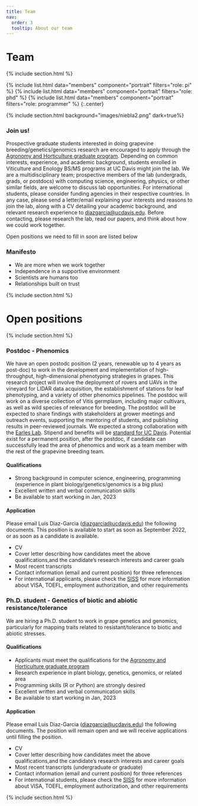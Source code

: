 ```yaml
---
title: Team
nav:
  order: 3
  tooltip: About our team
---
```


# <i class="fas fa-users"></i>Team

{% include section.html %}

{%
  include list.html
  data="members"
  component="portrait"
  filters="role: pi"
%}
{%
  include list.html
  data="members"
  component="portrait"
  filters="role: phd"
%}
{%
  include list.html
  data="members"
  component="portrait"
  filters="role: programmer"
%}
{:.center}

{% include section.html background="images/niebla2.png" dark=true%}

### Join us!
Prospective graduate students interested in doing grapevine breeding/genetics/genomics research are encouraged to apply through the [Agronomy and Horticulture graduate program](https://ggha.ucdavis.edu). Depending on common interests, experience, and academic background, students enrolled in Viticulture and Enology BS/MS programs at UC Davis might join the lab. We are a multidisciplinary team; prospective members of the lab (undergrads, grads, or postdocs) with computing science, engineering, physics, or other similar fields, are welcome to discuss lab opportunities. For international students, please consider funding agencies in their respective countries. In any case, please send a letter/email explaining your interests and reasons to join the lab, along with a CV detailing your academic background, and relevant research experience to diazgarcia@ucdavis.edu. Before contacting, please research the lab, read our papers, and think about how we could work together. 

Open positions we need to fill in soon are listed below


### Manifesto

 - We are more when we work together 
 - Independence in a supportive environment 
 - Scientists are humans too
 - Relationships built on trust


{% include section.html %}

# Open positions

{% include section.html %}

### Postdoc - Phenomics

We have an open postodc position (2 years, renewable up to 4 years as post-doc) to work in the development and implementation of high-throughput, high-dimensional phenotyping strategies in grapes. This research project will involve the deployment of rovers and UAVs in the vineyard for LIDAR data acquisition, the establishment of stations for leaf phenotyping, and a variety of other phenomics pipelines. The postdoc will work on a diverse collection of Vitis germplasm, including major cultivars, as well as wild species of relevance for breeding. The postdoc will be expected to share findings with stakeholders at grower meetings and outreach events, supporting the mentoring of students, and publishing results in peer-reviewed journals. We expected a strong collaboration with the [Earles Lab](https://wineserver.ucdavis.edu/people/mason-earles#/). Stipend and benefits will be [standard for UC Davis](https://gradstudies.ucdavis.edu/understanding-your-student-salary). Potential exist for a permanent position, after the postdoc, if candidate can successfully lead the area of phenomics and work as a team member with the rest of the grapevine breeding team.

#### Qualifications
 
 - Strong background in computer science, engineering, programming (experience in plant biology/genetics/genomics is a big plus)
 - Excellent written and verbal communication skills
 - Be available to start working in Jan, 2023

#### Application

Please email Luis Diaz-Garcia (diazgarcia@ucdavis.edu) the following documents. This position is available to start as soon as September 2022, or as soon as a candidate is available.

 - CV
 - Cover letter describing how candidates meet the above qualifications,and the candidate’s research interests and career goals
 - Most recent transcripts
 - Contact information (email and current position) for three references
 - For international applicants, please check the [SISS](https://siss.ucdavis.edu) for more information about VISA, TOEFL, employment authorization, and other requirements

### Ph.D. student - Genetics of biotic and abiotic resistance/tolerance

We are hiring a Ph.D. student to work in grape genetics and genomics, particularly for mapping traits related to resistant/tolerance to biotic and abiotic stresses. 

#### Qualifications
 
 - Applicants must meet the qualifications for the [Agronomy and Horticulture graduate program](https://ggha.ucdavis.edu)
 - Research experience in plant biology, genetics, genomics, or related area
 - Programming skills (R or Python) are strongly desired
 - Excellent written and verbal communication skills
 - Be available to start working in Jan, 2023

#### Application

Please email Luis Diaz-Garcia (diazgarcia@ucdavis.edu) the following documents. The position will remain open and we will receive applications until filling the position.

 - CV
 - Cover letter describing how candidates meet the above qualifications,and the candidate’s research interests and career goals
 - Most recent transcripts (undergraduate or graduate)
 - Contact information (email and current position) for three references
 - For international students, please check the [SISS](https://siss.ucdavis.edu) for more information about VISA, TOEFL, employment authorization, and other requirements

{% include section.html %}